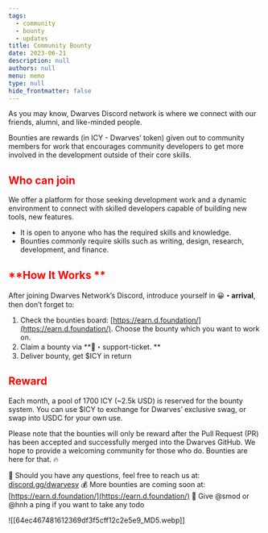 ```yaml
---
tags: 
  - community
  - bounty
  - updates
title: Community Bounty
date: 2023-06-21
description: null
authors: null
menu: memo
type: null
hide_frontmatter: false
---
```

As you may know, Dwarves Discord network is where we connect with our friends, alumni, and like-minded people.

Bounties are rewards (in ICY - Dwarves’ token) given out to community members for work that encourages community developers to get more involved in the development outside of their core skills.

## <span style='color:red'>**Who can join**</span>
We offer a platform for those seeking development work and a dynamic environment to connect with skilled developers capable of building new tools, new features.

* It is open to anyone who has the required skills and knowledge.
* Bounties commonly require skills such as writing, design, research, development, and finance. 

## <span style='color:red'>**How It Works **</span>
After joining Dwarves Network’s Discord, introduce yourself in 😀**・arrival**, then don’t forget to:
1. Check the bounties board: [https://earn.d.foundation/](https://earn.d.foundation/). Choose the bounty which you want to work on.
2. Claim a bounty via **⁠🎫・support-ticket. **
3. Deliver bounty, get $ICY in return

## <span style='color:red'>**Reward**</span>
Each month, a pool of 1700 ICY (~2.5k USD) is reserved for the bounty system. You can use $ICY to exchange for Dwarves’ exclusive swag, or swap into USDC for your own use.

Please note that the bounties will only be reward after the Pull Request (PR) has been accepted and successfully merged into the Dwarves GitHub. We hope to provide a welcoming community for those who do. Bounties are here for that. 🔥

📍 Should you have any questions, feel free to reach us at: [discord.gg/dwarvesv](https://discord.gg/dwarvesv?fbclid=IwAR3wR35TreTn6PbTDSAVg4Kd2NMZzytlvqnoZj2xOxew73PoW0TSBYFklpA)
💰 More bounties are coming soon at: [https://earn.d.foundation/](https://earn.d.foundation/)
🤖 Give @smod or @hnh a ping if you want to take any todo

![[64ec467481612369df3f5cff12c2e5e9_MD5.webp]]